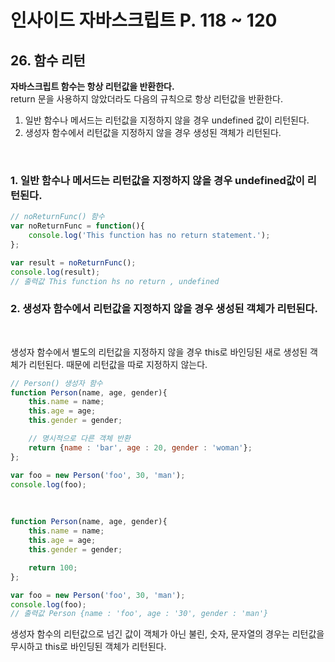 # 인사이드 자바스크립트 P. 118 ~ 120

## 26. 함수 리턴
__자바스크립트 함수는 항상 리턴값을 반환한다.__ <br />
return 문을 사용하지 않았더라도 다음의 규칙으로 항상 리턴값을 반환한다.
1. 일반 함수나 메서드는 리턴값을 지정하지 않을 경우 undefined 값이 리턴된다.
2. 생성자 함수에서 리턴값을 지정하지 않을 경우 생성된 객체가 리턴된다.

<br />

### 1. 일반 함수나 메서드는 리턴값을 지정하지 않을 경우 undefined값이 리턴된다.

```js
// noReturnFunc() 함수
var noReturnFunc = function(){
    console.log('This function has no return statement.');
};

var result = noReturnFunc();
console.log(result); 
// 출력값 This function hs no return , undefined
```

### 2. 생성자 함수에서 리턴값을 지정하지 않을 경우 생성된 객체가 리턴된다.

<br />

생성자 함수에서 별도의 리턴값을 지정하지 않을 경우 this로 바인딩된 새로 생성된 객체가 리턴된다. 때문에 리턴값을 따로 지정하지 않는다.
```js
// Person() 생성자 함수
function Person(name, age, gender){
    this.name = name;
    this.age = age;
    this.gender = gender;

    // 명시적으로 다른 객체 반환
    return {name : 'bar', age : 20, gender : 'woman'};
};

var foo = new Person('foo', 30, 'man');
console.log(foo);
```

<br />

```js
function Person(name, age, gender){
    this.name = name;
    this.age = age;
    this.gender = gender;

    return 100;
};

var foo = new Person('foo', 30, 'man');
console.log(foo);
// 출력값 Person {name : 'foo', age : '30', gender : 'man'}
```
생성자 함수의 리턴값으로 넘긴 값이 객체가 아닌 불린, 숫자, 문자열의 경우는 리턴값을 무시하고 this로 바인딩된 객체가 리턴된다. 